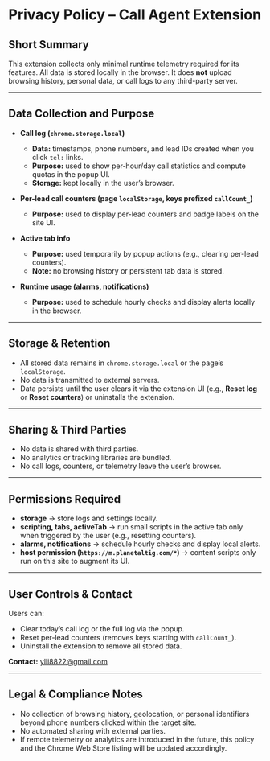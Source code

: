 # Privacy Policy – Call Agent Extension

## Short Summary
This extension collects only minimal runtime telemetry required for its features. All data is stored locally in the browser. It does **not** upload browsing history, personal data, or call logs to any third-party server.

---

## Data Collection and Purpose
- **Call log (`chrome.storage.local`)**  
  - **Data:** timestamps, phone numbers, and lead IDs created when you click `tel:` links.  
  - **Purpose:** used to show per-hour/day call statistics and compute quotas in the popup UI.  
  - **Storage:** kept locally in the user’s browser.  

- **Per-lead call counters (page `localStorage`, keys prefixed `callCount_`)**  
  - **Purpose:** used to display per-lead counters and badge labels on the site UI.  

- **Active tab info**  
  - **Purpose:** used temporarily by popup actions (e.g., clearing per-lead counters).  
  - **Note:** no browsing history or persistent tab data is stored.  

- **Runtime usage (alarms, notifications)**  
  - **Purpose:** used to schedule hourly checks and display alerts locally in the browser.  

---

## Storage & Retention
- All stored data remains in `chrome.storage.local` or the page’s `localStorage`.  
- No data is transmitted to external servers.  
- Data persists until the user clears it via the extension UI (e.g., **Reset log** or **Reset counters**) or uninstalls the extension.  

---

## Sharing & Third Parties
- No data is shared with third parties.  
- No analytics or tracking libraries are bundled.  
- No call logs, counters, or telemetry leave the user’s browser.  

---

## Permissions Required
- **storage** → store logs and settings locally.  
- **scripting, tabs, activeTab** → run small scripts in the active tab only when triggered by the user (e.g., resetting counters).  
- **alarms, notifications** → schedule hourly checks and display local alerts.  
- **host permission (`https://m.planetaltig.com/*`)** → content scripts only run on this site to augment its UI.  

---

## User Controls & Contact
Users can:  
- Clear today’s call log or the full log via the popup.  
- Reset per-lead counters (removes keys starting with `callCount_`).  
- Uninstall the extension to remove all stored data.  

**Contact:** [ylli8822@gmail.com](mailto:ylli8822@gmail.com)  

---

## Legal & Compliance Notes
- No collection of browsing history, geolocation, or personal identifiers beyond phone numbers clicked within the target site.  
- No automated sharing with external parties.  
- If remote telemetry or analytics are introduced in the future, this policy and the Chrome Web Store listing will be updated accordingly.  
